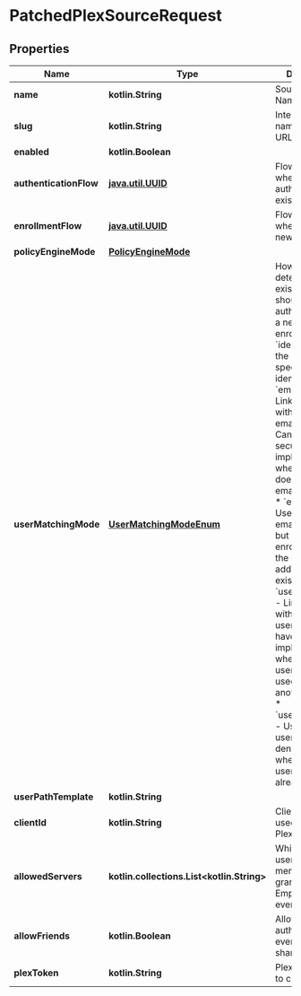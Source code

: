 
# PatchedPlexSourceRequest

## Properties
Name | Type | Description | Notes
------------ | ------------- | ------------- | -------------
**name** | **kotlin.String** | Source&#39;s display Name. |  [optional]
**slug** | **kotlin.String** | Internal source name, used in URLs. |  [optional]
**enabled** | **kotlin.Boolean** |  |  [optional]
**authenticationFlow** | [**java.util.UUID**](java.util.UUID.md) | Flow to use when authenticating existing users. |  [optional]
**enrollmentFlow** | [**java.util.UUID**](java.util.UUID.md) | Flow to use when enrolling new users. |  [optional]
**policyEngineMode** | [**PolicyEngineMode**](PolicyEngineMode.md) |  |  [optional]
**userMatchingMode** | [**UserMatchingModeEnum**](UserMatchingModeEnum.md) | How the source determines if an existing user should be authenticated or a new user enrolled.  * &#x60;identifier&#x60; - Use the source-specific identifier * &#x60;email_link&#x60; - Link to a user with identical email address. Can have security implications when a source doesn&#39;t validate email addresses. * &#x60;email_deny&#x60; - Use the user&#39;s email address, but deny enrollment when the email address already exists. * &#x60;username_link&#x60; - Link to a user with identical username. Can have security implications when a username is used with another source. * &#x60;username_deny&#x60; - Use the user&#39;s username, but deny enrollment when the username already exists. |  [optional]
**userPathTemplate** | **kotlin.String** |  |  [optional]
**clientId** | **kotlin.String** | Client identifier used to talk to Plex. |  [optional]
**allowedServers** | **kotlin.collections.List&lt;kotlin.String&gt;** | Which servers a user has to be a member of to be granted access. Empty list allows every server. |  [optional]
**allowFriends** | **kotlin.Boolean** | Allow friends to authenticate, even if you don&#39;t share a server. |  [optional]
**plexToken** | **kotlin.String** | Plex token used to check friends |  [optional]




